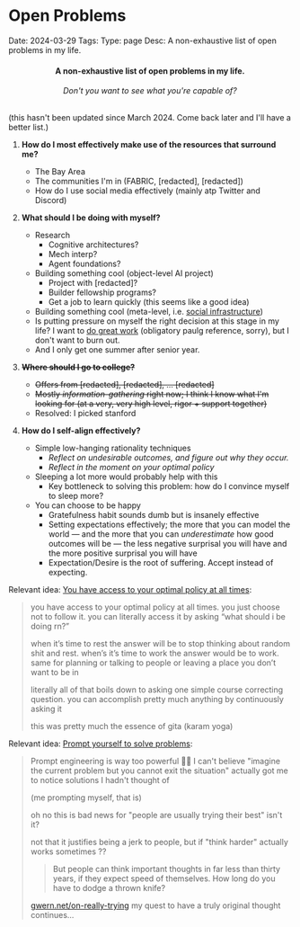 # Open Problems
Date: 2024-03-29
Tags: 
Type: page
Desc: A non-exhaustive list of open problems in my life.

<h4 style="text-align:center"> A non-exhaustive list of open problems in my life. </h4>

<p style="text-align:center"><i>Don't you want to see what you're capable of?</i></p>

<br>
(this hasn't been updated since March 2024. Come back later and I'll have a better list.)

1. **How do I most effectively make use of the resources that surround me?**
    - The Bay Area
    - The communities I'm in (FABRIC, [redacted], [redacted])
    - How do I use social media effectively (mainly atp Twitter and Discord)

2. **What should I be doing with myself?**
    - Research
        - Cognitive architectures?
        - Mech interp?
        - Agent foundations?
    - Building something cool (object-level AI project)
        - Project with [redacted]?
        - Builder fellowship programs?
        - Get a job to learn quickly (this seems like a good idea)
    - Building something cool (meta-level, i.e. [social infrastructure](social-infrastructure))
    - Is putting pressure on myself the right decision at this stage in my life? I want to [do great work](https://paulgraham.com/greatwork.html) (obligatory paulg reference, sorry), but I don't want to burn out.
    - And I only get one summer after senior year.

3. ~~**Where should I go to college?**~~
    - ~~Offers from [redacted], [redacted], ... [redacted]~~
    - ~~Mostly *information-gathering* right now; I think I know what I'm looking for (at a very, very high level, rigor + support together)~~
    - Resolved: I picked stanford

3. **How do I self-align effectively?**
    - Simple low-hanging rationality techniques
        - *Reflect on undesirable outcomes, and figure out why they occur.* 
        - *Reflect in the moment on your optimal policy*
    - Sleeping a lot more would probably help with this
        - Key bottleneck to solving this problem: how do I convince myself to sleep more?
	- You can choose to be happy
		- Gratefulness habit sounds dumb but is insanely effective
		- Setting expectations effectively; the more that you can model the world — and the more that you can *underestimate* how good outcomes will be — the less negative surprisal you will have and the more positive surprisal you will have
		- Expectation/Desire is the root of suffering. Accept instead of expecting.


Relevant idea: [You have access to your optimal policy at all times](https://x.com/shauseth/status/1627947822632017921?s=46):
> you have access to your optimal policy at all times. you just choose not to follow it. you can literally access it by asking “what should i be doing rn?”
> 
> when it’s time to rest the answer will be to stop thinking about random shit and rest. when’s it’s time to work the answer would be to work. same for planning or talking to people or leaving a place you don’t want to be in
> 
> literally all of that boils down to asking one simple course correcting question. you can accomplish pretty much anything by continuously asking it
> 
> this was pretty much the essence of gita (karam yoga)

Relevant idea: [Prompt yourself to solve problems](https://x.com/miraculous_cake/status/1606495939614674945?s=46):

> Prompt engineering is way too powerful 😵‍💫 I can't believe "imagine the current problem but you cannot exit the situation" actually got me to notice solutions I hadn't thought of
> 
> (me prompting myself, that is)
> 
> oh no this is bad news for "people are usually trying their best" isn't it?
>
> not that it justifies being a jerk to people, but if "think harder" actually works sometimes ??
> > But people can think important thoughts in far less than thirty years, if they expect speed of themselves. How long do you have to dodge a thrown knife?
> 
> [gwern.net/on-really-trying](https://gwern.net/on-really-trying)
> my quest to have a truly original thought continues...

